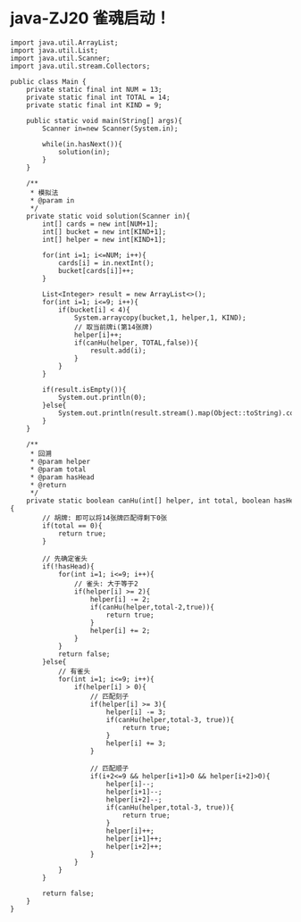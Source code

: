 # java-ZJ20 雀魂启动！


    import java.util.ArrayList;
    import java.util.List;
    import java.util.Scanner;
    import java.util.stream.Collectors;
    
    public class Main {
        private static final int NUM = 13;
        private static final int TOTAL = 14;
        private static final int KIND = 9;
    
        public static void main(String[] args){
            Scanner in=new Scanner(System.in);
    
            while(in.hasNext()){
                solution(in);
            }
        }
    
        /**
         * 模拟法
         * @param in
         */
        private static void solution(Scanner in){
            int[] cards = new int[NUM+1];
            int[] bucket = new int[KIND+1];
            int[] helper = new int[KIND+1];
    
            for(int i=1; i<=NUM; i++){
                cards[i] = in.nextInt();
                bucket[cards[i]]++;
            }
    
            List<Integer> result = new ArrayList<>();
            for(int i=1; i<=9; i++){
                if(bucket[i] < 4){
                    System.arraycopy(bucket,1, helper,1, KIND);
                    // 取当前牌i(第14张牌)
                    helper[i]++;
                    if(canHu(helper, TOTAL,false)){
                        result.add(i);
                    }
                }
            }
    
            if(result.isEmpty()){
                System.out.println(0);
            }else{
                System.out.println(result.stream().map(Object::toString).collect(Collectors.joining(" ")));
            }
        }
    
        /**
         * 回溯
         * @param helper
         * @param total
         * @param hasHead
         * @return
         */
        private static boolean canHu(int[] helper, int total, boolean hasHead){
            // 胡牌: 即可以将14张牌匹配得剩下0张
            if(total == 0){
                return true;
            }
    
            // 先确定雀头
            if(!hasHead){
                for(int i=1; i<=9; i++){
                    // 雀头: 大于等于2
                    if(helper[i] >= 2){
                        helper[i] -= 2;
                        if(canHu(helper,total-2,true)){
                            return true;
                        }
                        helper[i] += 2;
                    }
                }
                return false;
            }else{
                // 有雀头
                for(int i=1; i<=9; i++){
                    if(helper[i] > 0){
                        // 匹配刻子
                        if(helper[i] >= 3){
                            helper[i] -= 3;
                            if(canHu(helper,total-3, true)){
                                return true;
                            }
                            helper[i] += 3;
                        }
    
                        // 匹配顺子
                        if(i+2<=9 && helper[i+1]>0 && helper[i+2]>0){
                            helper[i]--;
                            helper[i+1]--;
                            helper[i+2]--;
                            if(canHu(helper,total-3, true)){
                                return true;
                            }
                            helper[i]++;
                            helper[i+1]++;
                            helper[i+2]++;
                        }
                    }
                }
            }
            
            return false;
        }
    }

  

